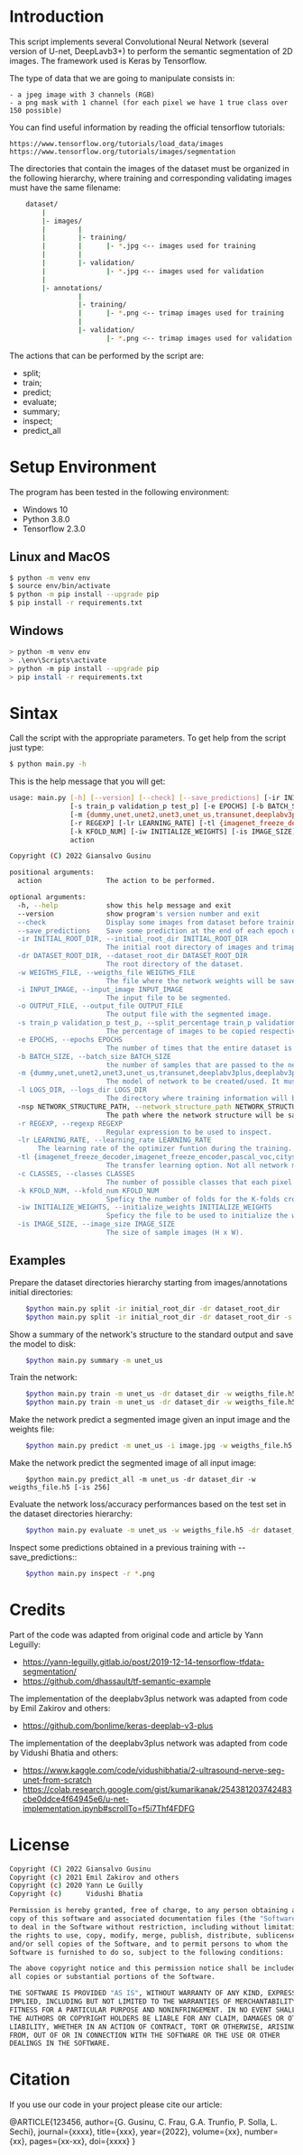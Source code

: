 # Introduction
This script implements several Convolutional Neural Network (several version of U-net, DeepLavb3+) to perform the semantic segmentation of 2D images. The framework used is Keras by Tensorflow.

The type of data that we are going to manipulate consists in:

    - a jpeg image with 3 channels (RGB)
    - a png mask with 1 channel (for each pixel we have 1 true class over 150 possible)

You can find useful information by reading the official tensorflow tutorials:

    https://www.tensorflow.org/tutorials/load_data/images
    https://www.tensorflow.org/tutorials/images/segmentation

The directories that contain the images of the dataset must be organized in the following hierarchy, where training and corresponding validating images must have the same filename:

```sh
    dataset/
        |
        |- images/
        |        |
        |        |- training/
        |        |      |- *.jpg <-- images used for training
        |        |      
        |        |- validation/
        |               |- *.jpg <-- images used for validation
        |
        |- annotations/
                 |
                 |- training/
                 |      |- *.png <-- trimap images used for training
                 |      
                 |- validation/
                        |- *.png <-- trimap images used for validation
```

The actions that can be performed by the script are:
- split;
- train;
- predict;
- evaluate;
- summary;
- inspect;
- predict_all

# Setup Environment
The program has been tested in the following environment:
- Windows 10
- Python 3.8.0
- Tensorflow 2.3.0

## Linux and MacOS
```sh
$ python -m venv env
$ source env/bin/activate
$ python -m pip install --upgrade pip
$ pip install -r requirements.txt
```

## Windows
```sh
> python -m venv env
> .\env\Scripts\activate
> python -m pip install --upgrade pip
> pip install -r requirements.txt
```

# Sintax
Call the script with the appropriate parameters. To get help from the script just type:
```sh
$ python main.py -h
```

This is the help message that you will get:
```sh
usage: main.py [-h] [--version] [--check] [--save_predictions] [-ir INITIAL_ROOT_DIR] [-dr DATASET_ROOT_DIR] [-w WEIGTHS_FILE] [-i INPUT_IMAGE] [-o OUTPUT_FILE]
               [-s train_p validation_p test_p] [-e EPOCHS] [-b BATCH_SIZE]
               [-m {dummy,unet,unet2,unet3,unet_us,transunet,deeplabv3plus,deeplabv3plus_xception,deeplabv3plus_mobilenetv2}] [-l LOGS_DIR] [-nsp NETWORK_STRUCTURE_PATH]
               [-r REGEXP] [-lr LEARNING_RATE] [-tl {imagenet_freeze_decoder,imagenet_freeze_encoder,pascal_voc,cityscapes,freeze_encoder,freeze_decoder}] [-c CLASSES]
               [-k KFOLD_NUM] [-iw INITIALIZE_WEIGHTS] [-is IMAGE_SIZE]
               action

Copyright (C) 2022 Giansalvo Gusinu

positional arguments:
  action                The action to be performed.

optional arguments:
  -h, --help            show this help message and exit
  --version             show program's version number and exit
  --check               Display some images from dataset before training to check that dataset is ok.
  --save_predictions    Save some prediction at the end of each epoch during training.
  -ir INITIAL_ROOT_DIR, --initial_root_dir INITIAL_ROOT_DIR
                        The initial root directory of images and trimaps.
  -dr DATASET_ROOT_DIR, --dataset_root_dir DATASET_ROOT_DIR
                        The root directory of the dataset.
  -w WEIGTHS_FILE, --weigths_file WEIGTHS_FILE
                        The file where the network weights will be saved. It must be compatible with the network model chosen.
  -i INPUT_IMAGE, --input_image INPUT_IMAGE
                        The input file to be segmented.
  -o OUTPUT_FILE, --output_file OUTPUT_FILE
                        The output file with the segmented image.
  -s train_p validation_p test_p, --split_percentage train_p validation_p test_p
                        The percentage of images to be copied respectively to train/validation/test set.
  -e EPOCHS, --epochs EPOCHS
                        The number of times that the entire dataset is passed forward and backward through the network during the training
  -b BATCH_SIZE, --batch_size BATCH_SIZE
                        the number of samples that are passed to the network at once during the training
  -m {dummy,unet,unet2,unet3,unet_us,transunet,deeplabv3plus,deeplabv3plus_xception,deeplabv3plus_mobilenetv2}, --model {dummy,unet,unet2,unet3,unet_us,transunet,deeplabv3plus,deeplabv3plus_xception,deeplabv3plus_mobilenetv2}
                        The model of network to be created/used. It must be compatible with the weigths file.
  -l LOGS_DIR, --logs_dir LOGS_DIR
                        The directory where training information will be added. If it doesn't exist it will be created.
  -nsp NETWORK_STRUCTURE_PATH, --network_structure_path NETWORK_STRUCTURE_PATH
                        The path where the network structure will be saved (summary). If it doesn't exist it will be created.
  -r REGEXP, --regexp REGEXP
                        Regular expression to be used to inspect.
  -lr LEARNING_RATE, --learning_rate LEARNING_RATE
       The learning rate of the optimizer funtion during the training.
  -tl {imagenet_freeze_decoder,imagenet_freeze_encoder,pascal_voc,cityscapes,freeze_encoder,freeze_decoder}, --transfer_learning {imagenet_freeze_decoder,imagenet_freeze_encoder,pascal_voc,cityscapes,freeze_encoder,freeze_decoder}
                        The transfer learning option. Not all network models support all options.
  -c CLASSES, --classes CLASSES
                        The number of possible classes that each pixel can belong to.
  -k KFOLD_NUM, --kfold_num KFOLD_NUM
                        Speficy the number of folds for the K-folds cross validation. If not specified the traditionalfolder split technique will be used.
  -iw INITIALIZE_WEIGHTS, --initialize_weights INITIALIZE_WEIGHTS
                        Speficy the file to be used to initialize the weights. It must be compatible with the network model chosen.
  -is IMAGE_SIZE, --image_size IMAGE_SIZE
                        The size of sample images (H x W).
```

## Examples

Prepare the dataset directories hierarchy starting from images/annotations initial directories:
```sh
    $python main.py split -ir initial_root_dir -dr dataset_root_dir
    $python main.py split -ir initial_root_dir -dr dataset_root_dir -s 0.7 0.1 0.2
```

Show a summary of the network's structure to the standard output and save the model to disk:
```sh
    $python main.py summary -m unet_us
```

Train the network:
```sh
    $python main.py train -m unet_us -dr dataset_dir -w weigths_file.h5 [-k 10] [-b 16] [-is 256]
    $python main.py train -m unet_us -dr dataset_dir -w weigths_file.h5 --check
```

Make the network predict a segmented image given an input image and the weights file:
```sh
    $python main.py predict -m unet_us -i image.jpg -w weigths_file.h5 -o image_segm.jpg --check
```

Make the network predict the segmented image of all input image:
```
    $python main.py predict_all -m unet_us -dr dataset_dir -w weigths_file.h5 [-is 256]
```

Evaluate the network loss/accuracy performances based on the test set in the dataset directories hierarchy:
```sh
    $python main.py evaluate -m unet_us -w weigths_file.h5 -dr dataset_dir --check
```

Inspect some predictions obtained in a previous training with --save_predictions::
```sh
    $python main.py inspect -r *.png
```

# Credits

Part of the code was adapted from original code and article by Yann Leguilly:
- https://yann-leguilly.gitlab.io/post/2019-12-14-tensorflow-tfdata-segmentation/
- https://github.com/dhassault/tf-semantic-example

The implementation of the deeplabv3plus network was adapted from code by Emil Zakirov and others:
- https://github.com/bonlime/keras-deeplab-v3-plus

The implementation of the deeplabv3plus network was adapted from code by Vidushi Bhatia and others:
- https://www.kaggle.com/code/vidushibhatia/2-ultrasound-nerve-seg-unet-from-scratch
- https://colab.research.google.com/gist/kumarikanak/254381203742483cbe0ddce4f64945e6/u-net-implementation.ipynb#scrollTo=f5i7Thf4FDFG


# License

```sh
Copyright (C) 2022 Giansalvo Gusinu
Copyright (c) 2021 Emil Zakirov and others
Copyright (c) 2020 Yann Le Guilly
Copyright (c)      Vidushi Bhatia

Permission is hereby granted, free of charge, to any person obtaining a 
copy of this software and associated documentation files (the "Software"),
to deal in the Software without restriction, including without limitation
the rights to use, copy, modify, merge, publish, distribute, sublicense,
and/or sell copies of the Software, and to permit persons to whom the
Software is furnished to do so, subject to the following conditions:

The above copyright notice and this permission notice shall be included in
all copies or substantial portions of the Software.

THE SOFTWARE IS PROVIDED "AS IS", WITHOUT WARRANTY OF ANY KIND, EXPRESS OR
IMPLIED, INCLUDING BUT NOT LIMITED TO THE WARRANTIES OF MERCHANTABILITY,
FITNESS FOR A PARTICULAR PURPOSE AND NONINFRINGEMENT. IN NO EVENT SHALL
THE AUTHORS OR COPYRIGHT HOLDERS BE LIABLE FOR ANY CLAIM, DAMAGES OR OTHER
LIABILITY, WHETHER IN AN ACTION OF CONTRACT, TORT OR OTHERWISE, ARISING
FROM, OUT OF OR IN CONNECTION WITH THE SOFTWARE OR THE USE OR OTHER
DEALINGS IN THE SOFTWARE.
```

# Citation
If you use our code in your project please cite our article:

@ARTICLE{123456,
    author={G. Gusinu, C. Frau, G.A. Trunfio, P. Solla, L. Sechi},
    journal={xxxx}, 
    title={xxx}, 
    year={2022},
    volume={xx},
    number={xx},
    pages={xx-xx},
    doi={xxxx}
}
```
